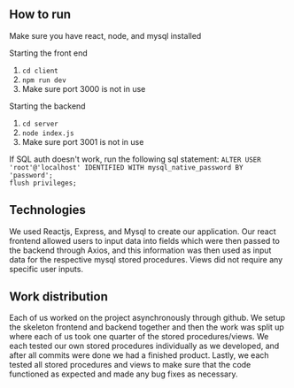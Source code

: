 ## How to run
Make sure you have react, node, and mysql installed

Starting the front end
1. `cd client`
2. `npm run dev`
3. Make sure port 3000 is not in use

Starting the backend
1. `cd server`
2. `node index.js`
3. Make sure port 3001 is not in use

If SQL auth doesn't work, run the following sql statement:
`ALTER USER 'root'@'localhost' IDENTIFIED WITH mysql_native_password BY 'password';`<br>
`flush privileges;`

## Technologies
We used Reactjs, Express, and Mysql to create our application. Our react frontend allowed users to input data into fields which were then passed to the backend through Axios, and this information was then used as input data for the respective mysql stored procedures. Views did not require any specific user inputs. 

## Work distribution
Each of us worked on the project asynchronously through github. We setup the skeleton frontend and backend together and then the work was split up where each of us took one quarter of the stored procedures/views. We each tested our own stored procedures individually as we developed, and after all commits were done we had a finished product. Lastly, we each tested all stored procedures and views to make sure that the code functioned as expected and made any bug fixes as necessary.
